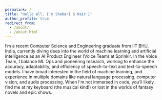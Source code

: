 ```yaml
---
permalink: /
title: "Hello all, I'm Shabari S Nair 👋"
author_profile: true
redirect_from: 
  - /about/
  - /about.html
---
```

<!-- 
## A bit about myself  🧑🏻‍💻
- 🔭 I recently graduated with a BTech in Computer Science and Engineering from Indian Institute of Technology BHU, India
- ⚡ My interests include Deep Learning, NLP (LLMs), Voice AI systems, Vision Models, and large scale Machine Learning Systems
- 🌲 I am currently working as an AI Product Engineer in the Voice Team at Sprinklr where I engage in both ML Ops and research into the accuracy, generalization, and optimization of speech-to-text and text-to-speech models.
- 🌏 I am experienced in frameworks like Pytorch, as well as microservice management tech like Kubernetes and Docker, having worked on numerous projects to build and deploy scalable and highly optimized AI based solutions for solving real-life problems, especially those in the CXM domain.
- 🌱 I am a quick learner and am always on the lookout for new things to explore in the field of AI/ML, computer science and mathematics.
- 😄 In my free time you can find me at my keyboard (the instrument) or glued to fantasy novels and shows. -->

I’m a recent Computer Science and Engineering graduate from IIT BHU, India, currently diving deep into the world of machine learning and artificial intelligence as an AI Product Engineer (Voice Team) at Sprinklr. In the Voice Team, I balance ML Ops and pioneering research, working to enhance the accuracy, adaptability, and efficiency of speech-to-text and text-to-speech models. I have broad interested in the field of machine learning, and experience in multiple domains like natural language processing, computer vision, and audio processing. When I'm not immersed in code, you’ll likely find me at my keyboard (the musical kind!) or lost in the worlds of fantasy novels and epic shows.